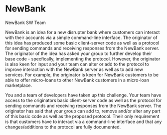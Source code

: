 # NewBank
NewBank SW Team

NewBank is an idea for a new disrupter bank where customers can interact with their
accounts via a simple command-line interface. The originator of this idea has produced
some basic client-server code as well as a protocol for sending commands and receiving
responses from the NewBank server. The originator of the idea has asked your group to
further develop their base code - specfically, implementing the protocol. However, the
originator is also keen for input and your team can alter or add to the protocol to improve
interaction with the NewBank server as well as to add new services. For example, the
originator is keen for NewBank customers to be able to offer micro-loans to other NewBank
customers in a micro-loan marketplace.

You and a team of developers have taken up this challenge. Your team have access to
the originators basic client-server code as well as the protocol for sending commands and
receiving responses from the NewBank server. The originator has said that your group can
add to, remove and/or alter any part of this basic code as well as the proposed protocol.
Their only requirement is that customers have to interact via a command-line interface
and that any changes/additions to the protocol are fully documented.
